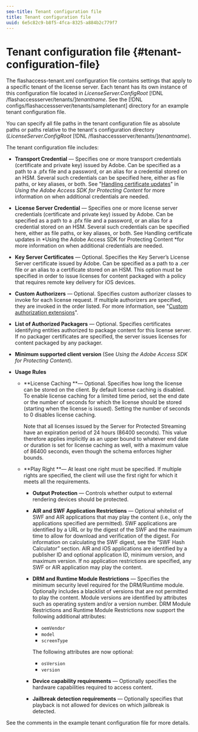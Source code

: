 ```yaml
---
seo-title: Tenant configuration file
title: Tenant configuration file
uuid: 6e5c82c9-b8f5-4fca-8325-a884b2c779f7
---
```


# Tenant configuration file {#tenant-configuration-file}

The flashaccess-tenant.xml configuration file contains settings that apply to a specific tenant of the license server. Each tenant has its own instance of this configuration file located in *LicenseServer.ConfigRoot* [!DNL /flashaccessserver/tenants/]*tenantname*. See the [!DNL configs/flashaccessserver/tenants/sampletenant] directory for an example tenant configuration file.

You can specify all file paths in the tenant configuration file as absolute paths or paths relative to the tenant's configuration directory (*LicenseServer.ConfigRoot* [!DNL /flashaccessserver/tenants/]*tenantname*).

The tenant configuration file includes:

* **Transport Credential** — Specifies one or more transport credentials (certificate and private key) issued by Adobe. Can be specified as a path to a .pfx file and a password, or an alias for a credential stored on an HSM. Several such credentials can be specified here, either as file paths, or key aliases, or both. See "[Handling certificate updates](../../aaxs-protecting-content/content-implementing-the-license-server/content-handling-cert-updates.md)" in *Using the Adobe Access SDK for Protecting Content* for more information on when additional credentials are needed. 
* **License Server Credential** — Specifies one or more license server credentials (certificate and private key) issued by Adobe. Can be specified as a path to a .pfx file and a password, or an alias for a credential stored on an HSM. Several such credentials can be specified here, either as file paths, or key aliases, or both. See Handling certificate updates in *Using the Adobe Access SDK for Protecting Content *for more information on when additional credentials are needed. 
* **Key Server Certificates** — Optional. Specifies the Key Server’s License Server certificate issued by Adobe. Can be specified as a path to a .cer file or an alias to a certificate stored on an HSM. This option must be specified in order to issue licenses for content packaged with a policy that requires remote key delivery for iOS devices. 
* **Custom Authorizers** — Optional. Specifies custom authorizer classes to invoke for each license request. If multiple authorizers are specified, they are invoked in the order listed. For more information, see "[Custom authorization extensions](../../aaxs-protected-streaming/custom-authorization-extensions.md)". 
* **List of Authorized Packagers** — Optional. Specifies certificates identifying entities authorized to package content for this license server. If no packager certificates are specified, the server issues licenses for content packaged by any packager. 
* **Minimum supported client version** (See *Using the Adobe Access SDK for Protecting Content*). 
* **Usage Rules**

    * **License Caching **— Optional. Specifies how long the license can be stored on the client. By default license caching is disabled. To enable license caching for a limited time period, set the end date or the number of seconds for which the license should be stored (starting when the license is issued). Setting the number of seconds to 0 disables license caching.

      Note that all licenses issued by the Server for Protected Streaming have an expiration period of 24 hours (86400 seconds). This value therefore applies implicitly as an upper bound to whatever end date or duration is set for license caching as well, with a maximum value of 86400 seconds, even though the schema enforces higher bounds. 
    
    * **Play Right **— At least one right must be specified. If multiple rights are specified, the client will use the first right for which it meets all the requirements.

        * **Output Protection** — Controls whether output to external rendering devices should be protected. 
        * **AIR and SWF Application Restrictions** — Optional whitelist of SWF and AIR applications that may play the content (i.e., only the applications specified are permitted). SWF applications are identified by a URL or by the digest of the SWF and the maximum time to allow for download and verification of the digest. For information on calculating the SWF digest, see the “SWF Hash Calculator” section. AIR and iOS applications are identified by a publisher ID and optional application ID, minimum version, and maximum version. If no application restrictions are specified, any SWF or AIR application may play the content. 
        * **DRM and Runtime Module Restrictions** — Specifies the minimum security level required for the DRM/Runtime module. Optionally includes a blacklist of versions that are not permitted to play the content. Module versions are identified by attributes such as operating system and/or a version number. DRM Module Restrictions and Runtime Module Restrictions now support the following additional attributes:

            * `oemVendor` 
            * `model` 
            * `screenType`

          The following attributes are now optional:

            * `osVersion` 
            * `version`

        * **Device capability requirements** — Optionally specifies the hardware capabilities required to access content. 
        * **Jailbreak detection requirements** — Optionally specifies that playback is not allowed for devices on which jailbreak is detected.

See the comments in the example tenant configuration file for more details. 
